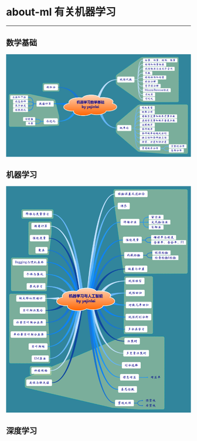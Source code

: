 # about-ml 有关机器学习

----------

## 数学基础

![](数学基础/机器学习数学基础.png)

## 机器学习

![](机器学习与人工智能/机器学习与人工智能.png)

## 深度学习